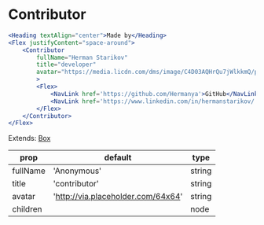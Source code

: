 # Contributor

```.jsx
<Heading textAlign="center">Made by</Heading>
<Flex justifyContent="space-around">
    <Contributor
        fullName="Herman Starikov"
        title="developer"
        avatar="https://media.licdn.com/dms/image/C4D03AQHrQu7jWlkkmQ/profile-displayphoto-shrink_200_200/0?e=1538006400&v=beta&t=ByDJmdnXciGKEyYXdfj4mA7WNEXCvTWhGfbFm4imqyI"
        >
        <Flex>
            <NavLink href='https://github.com/Hermanya'>GitHub</NavLink>
            <NavLink href='https://www.linkedin.com/in/hermanstarikov/'>LinkedIn</NavLink>
        </Flex>
    </Contributor>
</Flex>
```

Extends: [Box](http://jxnblk.com/rebass/components/Box)

| prop     | default                            | type   |
| -------- | ---------------------------------- | ------ |
| fullName | 'Anonymous'                        | string |
| title    | 'contributor'                      | string |
| avatar   | 'http://via.placeholder.com/64x64' | string |
| children |                                    | node   |